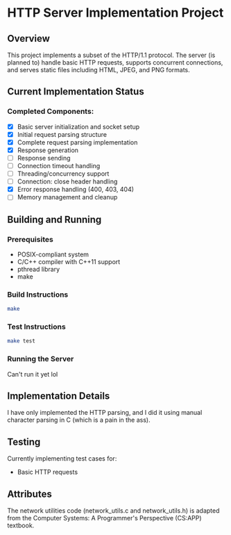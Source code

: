# HTTP Server Implementation Project

## Overview
This project implements a subset of the HTTP/1.1 protocol. The server (is planned to) handle basic HTTP requests, supports concurrent connections, and serves static files including HTML, JPEG, and PNG formats.

## Current Implementation Status

### Completed Components:
- [x] Basic server initialization and socket setup
- [x] Initial request parsing structure
- [x] Complete request parsing implementation
- [x] Response generation
- [ ] Response sending
- [ ] Connection timeout handling
- [ ] Threading/concurrency support
- [ ] Connection: close header handling
- [x] Error response handling (400, 403, 404)
- [ ] Memory management and cleanup

## Building and Running

### Prerequisites
- POSIX-compliant system
- C/C++ compiler with C++11 support
- pthread library
- make

### Build Instructions
```bash
make
```

### Test Instructions
```bash
make test
```

### Running the Server
Can't run it yet lol


## Implementation Details
I have only implemented the HTTP parsing, and I did it using manual character parsing in C (which is a pain in the ass). 

## Testing
Currently implementing test cases for:
- Basic HTTP requests

## Attributes
The network utilities code (network_utils.c and network_utils.h) is adapted from the Computer Systems: A Programmer's Perspective (CS:APP) textbook.





